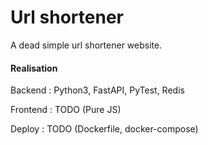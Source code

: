 # Url shortener

A dead simple url shortener website.

#### Realisation

Backend : Python3, FastAPI, PyTest, Redis

Frontend : TODO (Pure JS)

Deploy : TODO (Dockerfile, docker-compose)
